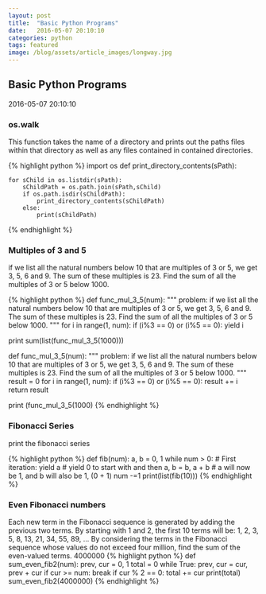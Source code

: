 ```yaml
---
layout: post
title:  "Basic Python Programs"
date:   2016-05-07 20:10:10
categories: python
tags: featured
image: /blog/assets/article_images/longway.jpg
---
```

<section class="container content">
   <div class="title">
        <h1>Basic Python Programs</h1>
        <div class="when">2016-05-07 20:10:10</div>
    </div>

<div id='content'></div>

### os.walk
This function takes the name of a directory  and prints out the paths files within that  directory as well as any files contained in  contained directories. 

{% highlight python %}
import os
def print_directory_contents(sPath):
                                           
    for sChild in os.listdir(sPath):                
        sChildPath = os.path.join(sPath,sChild)
        if os.path.isdir(sChildPath):
            print_directory_contents(sChildPath)
        else:
            print(sChildPath)

{% endhighlight %}


### Multiples of 3 and 5
if we list all the natural numbers below 10 that are multiples of 3 or 5, we get 3, 5, 6 and 9. The sum of these multiples is 23.
Find the sum of all the multiples of 3 or 5 below 1000.

{% highlight python %}
def func_mul_3_5(num):
	"""
	problem:
	if we list all the natural numbers below 10 that are multiples of 3 or 5, we get 3, 5, 6 and 9. 
	The sum of these multiples is 23.
	Find the sum of all the multiples of 3 or 5 below 1000.
	"""
	for i in range(1, num):
		if (i%3 == 0) or (i%5 == 0):
			yield i

print sum(list(func_mul_3_5(1000)))


def func_mul_3_5(num):
    """
    problem:
    if we list all the natural numbers below 10 that are multiples of 3 or 5,
    we get 3, 5, 6 and 9.
    The sum of these multiples is 23.
    Find the sum of all the multiples of 3 or 5 below 1000.
    """
    result = 0
    for i in range(1, num):
        if (i%3 == 0) or (i%5 == 0):
            result += i
    return result

print (func_mul_3_5(1000)
{% endhighlight %}


### Fibonacci Series
print the fibonacci series  

{% highlight python %}
def fib(num):
    a, b = 0, 1
    while num > 0:          # First iteration:
        yield a             # yield 0 to start with and then
        a, b = b, a + b     # a will now be 1, and b will also be 1, (0 + 1)
        num -=1
print(list(fib(10)))
{% endhighlight %}


### Even Fibonacci numbers
Each new term in the Fibonacci sequence is generated by adding the previous
two terms. By starting with 1 and 2, the first 10 terms will be:
1, 2, 3, 5, 8, 13, 21, 34, 55, 89, ...
By considering the terms in the Fibonacci sequence whose values do not
exceed four million, find the sum of the even-valued terms.
4000000
{% highlight python %}
def sum_even_fib2(num):
    prev, cur = 0, 1
    total = 0
    while True:
        prev, cur = cur, prev + cur
        if cur >= num:
            break
        if cur % 2 == 0:
            total += cur
    print(total)
sum_even_fib2(4000000)
{% endhighlight %}

